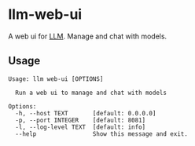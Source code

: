 # llm-web-ui

A web ui for [LLM](https://github.com/simonw/llm). Manage and chat with models.

## Usage

```shell
Usage: llm web-ui [OPTIONS]

  Run a web ui to manage and chat with models

Options:
  -h, --host TEXT       [default: 0.0.0.0]
  -p, --port INTEGER    [default: 8081]
  -l, --log-level TEXT  [default: info]
  --help                Show this message and exit.
```
